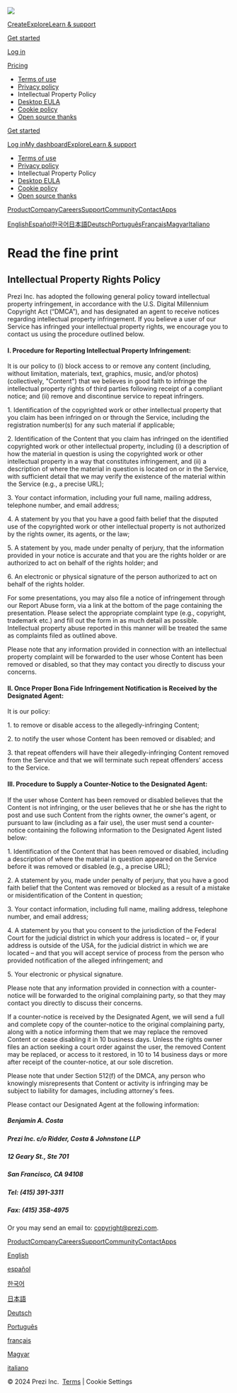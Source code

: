 [![](https://assets.prezicdn.net/assets-versioned/staticpages-versioned/5548-c8e149f/common/img/logo/white-34px@2x.png)](https://prezi.com/)

[Create](https://prezi.com/dashboard/)[Explore](https://prezi.com/explore/)[Learn & support](https://prezi.com/support/)

[Get started](https://prezi.com/signup/)

[Log in](https://prezi.com/login/)

[Pricing](https://prezi.com/pricing/?click_source=logged_element&page_location=header&element_text=pricing)

* [Terms of use](https://prezi.com/terms-of-use/)
* [Privacy policy](https://prezi.com/privacy-policy/)
* Intellectual Property Policy
* [Desktop EULA](https://prezi.com/desktop-eula/)
* [Cookie policy](https://prezi.com/cookie-policy/)
* [Open source thanks](https://prezi.com/open-source-thanks/)

[Get started](https://prezi.com/signup/)

[Log in](https://prezi.com/login/)[My dashboard](https://prezi.com/dashboard/)[Explore](https://prezi.com/explore/)[Learn & support](https://prezi.com/support/)

* [Terms of use](https://prezi.com/terms-of-use/)
* [Privacy policy](https://prezi.com/privacy-policy/)
* Intellectual Property Policy
* [Desktop EULA](https://prezi.com/desktop-eula/)
* [Cookie policy](https://prezi.com/cookie-policy/)
* [Open source thanks](https://prezi.com/open-source-thanks/)

[Product](https://prezi.com/desktop/?click_source=logged_element&page_location=hamburger_menu&element_text=product)[Company](https://prezi.com/about/?click_source=logged_element&page_location=hamburger_menu&element_text=company)[Careers](https://prezi.com/jobs/)[Support](https://prezi.com/support/?click_source=logged_element&page_location=hamburger_menu&element_text=support)[Community](https://prezi.com/community/?click_source=logged_element&page_location=hamburger_menu&element_text=community)[Contact](https://prezi.com/contact/?click_source=logged_element&page_location=hamburger_menu&element_text=contact)[Apps](https://prezi.com/mobility/?click_source=logged_element&page_location=hamburger_menu&element_text=apps)

[English](#)[Español](#)[한국어](#)[日本語](#)[Deutsch](#)[Português](#)[Français](#)[Magyar](#)[Italiano](#)

Read the fine print
===================

Intellectual Property Rights Policy
-----------------------------------

Prezi Inc. has adopted the following general policy toward intellectual property infringement, in accordance with the U.S. Digital Millennium Copyright Act (“DMCA”), and has designated an agent to receive notices regarding intellectual property infringement. If you believe a user of our Service has infringed your intellectual property rights, we encourage you to contact us using the procedure outlined below.

#### I. Procedure for Reporting Intellectual Property Infringement:

It is our policy to (i) block access to or remove any content (including, without limitation, materials, text, graphics, music, and/or photos) (collectively, "Content") that we believes in good faith to infringe the intellectual property rights of third parties following receipt of a compliant notice; and (ii) remove and discontinue service to repeat infringers.

1\. Identification of the copyrighted work or other intellectual property that you claim has been infringed on or through the Service, including the registration number(s) for any such material if applicable;

2\. Identification of the Content that you claim has infringed on the identified copyrighted work or other intellectual property, including (i) a description of how the material in question is using the copyrighted work or other intellectual property in a way that constitutes infringement, and (ii) a description of where the material in question is located on or in the Service, with sufficient detail that we may verify the existence of the material within the Service (e.g., a precise URL);

3\. Your contact information, including your full name, mailing address, telephone number, and email address;

4\. A statement by you that you have a good faith belief that the disputed use of the copyrighted work or other intellectual property is not authorized by the rights owner, its agents, or the law;

5\. A statement by you, made under penalty of perjury, that the information provided in your notice is accurate and that you are the rights holder or are authorized to act on behalf of the rights holder; and

6\. An electronic or physical signature of the person authorized to act on behalf of the rights holder.

For some presentations, you may also file a notice of infringement through our Report Abuse form, via a link at the bottom of the page containing the presentation. Please select the appropriate complaint type (e.g., copyright, trademark etc.) and fill out the form in as much detail as possible. Intellectual property abuse reported in this manner will be treated the same as complaints filed as outlined above.

Please note that any information provided in connection with an intellectual property complaint will be forwarded to the user whose Content has been removed or disabled, so that they may contact you directly to discuss your concerns.

#### II. Once Proper Bona Fide Infringement Notification is Received by the Designated Agent:

It is our policy:

1\. to remove or disable access to the allegedly-infringing Content;

2\. to notify the user whose Content has been removed or disabled; and

3\. that repeat offenders will have their allegedly-infringing Content removed from the Service and that we will terminate such repeat offenders’ access to the Service.

#### III. Procedure to Supply a Counter-Notice to the Designated Agent:

If the user whose Content has been removed or disabled believes that the Content is not infringing, or the user believes that he or she has the right to post and use such Content from the rights owner, the owner's agent, or pursuant to law (including as a fair use), the user must send a counter-notice containing the following information to the Designated Agent listed below:

1\. Identification of the Content that has been removed or disabled, including a description of where the material in question appeared on the Service before it was removed or disabled (e.g., a precise URL);

2\. A statement by you, made under penalty of perjury, that you have a good faith belief that the Content was removed or blocked as a result of a mistake or misidentification of the Content in question;

3\. Your contact information, including full name, mailing address, telephone number, and email address;

4\. A statement by you that you consent to the jurisdiction of the Federal Court for the judicial district in which your address is located – or, if your address is outside of the USA, for the judicial district in which we are located – and that you will accept service of process from the person who provided notification of the alleged infringement; and

5\. Your electronic or physical signature.

Please note that any information provided in connection with a counter-notice will be forwarded to the original complaining party, so that they may contact you directly to discuss their concerns.

If a counter-notice is received by the Designated Agent, we will send a full and complete copy of the counter-notice to the original complaining party, along with a notice informing them that we may replace the removed Content or cease disabling it in 10 business days. Unless the rights owner files an action seeking a court order against the user, the removed Content may be replaced, or access to it restored, in 10 to 14 business days or more after receipt of the counter-notice, at our sole discretion.

Please note that under Section 512(f) of the DMCA, any person who knowingly misrepresents that Content or activity is infringing may be subject to liability for damages, including attorney's fees.

Please contact our Designated Agent at the following information:

##### Benjamin A. Costa

##### Prezi Inc. c/o Ridder, Costa & Johnstone LLP

##### 12 Geary St., Ste 701

##### San Francisco, CA 94108

##### Tel: (415) 391-3311

##### Fax: (415) 358-4975

Or you may send an email to: [copyright@prezi.com](mailto:copyright@prezi.com).

[Product](https://prezi.com/desktop/?click_source=logged_element&page_location=hamburger_menu&element_text=product)[Company](https://prezi.com/about/?click_source=logged_element&page_location=hamburger_menu&element_text=company)[Careers](https://prezi.com/jobs/)[Support](https://prezi.com/support/?click_source=logged_element&page_location=hamburger_menu&element_text=support)[Community](https://prezi.com/community/?click_source=logged_element&page_location=hamburger_menu&element_text=community)[Contact](https://prezi.com/contact/?click_source=logged_element&page_location=hamburger_menu&element_text=contact)[Apps](https://prezi.com/mobility/?click_source=logged_element&page_location=hamburger_menu&element_text=apps)

[English](#)

[español](#)

[한국어](#)

[日本語](#)

[Deutsch](#)

[Português](#)

[français](#)

[Magyar](#)

[italiano](#)

© 2024 Prezi Inc.  [Terms](https://prezi.com/terms-of-use/) | Cookie Settings